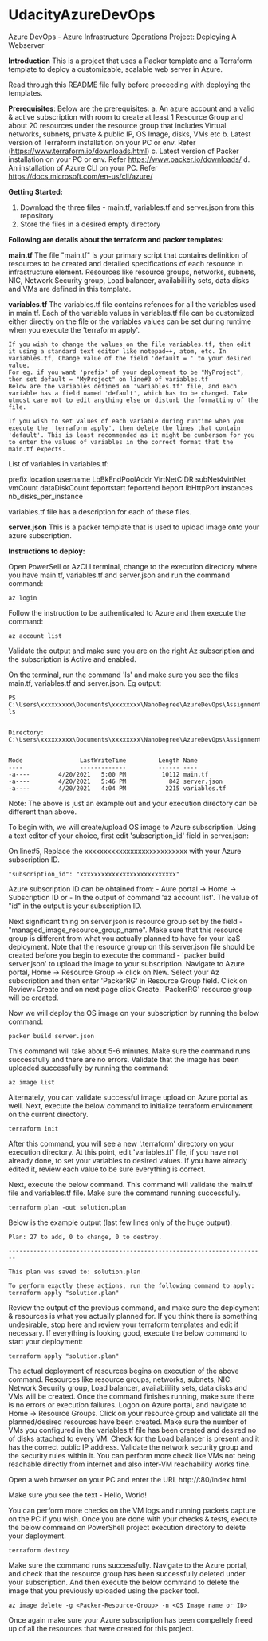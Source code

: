 # UdacityAzureDevOps
Azure DevOps - Azure Infrastructure Operations Project: Deploying A Webserver

**Introduction**
This is a project that uses a Packer template and a Terraform template to deploy a customizable, scalable web server in Azure.

Read through this README file fully before proceeding with deploying the templates.

**Prerequisites**: 
Below are the prerequisites:
		a. An azure account and a valid & active subscription with room to create at least 1 Resource Group and about 20 resources under the resource  group that includes Virtual networks, subnets, private & public IP, OS Image, disks, VMs etc
		b. Latest version of Terraform installation on your PC or env. Refer (https://www.terraform.io/downloads.html)
		c. Latest version of Packer installation on your PC or env. Refer https://www.packer.io/downloads/
		d. An installation of Azure CLI on your PC. Refer https://docs.microsoft.com/en-us/cli/azure/

**Getting Started:**
1. Download the three files -  main.tf, variables.tf and server.json from this repository
2. Store the files in a desired empty directory 

**Following are details about the terraform and packer templates:**

**main.tf**
The file "main.tf" is your primary script that contains definition of resources to be created and detailed specifications of each resource in infrastructure element. Resources like resource groups, networks, subnets, NIC, Network Security group, Load balancer, availabilility sets, data disks and VMs are defined in this template.

**variables.tf**
The variables.tf file contains refences for all the variables used in main.tf. Each of the variable values in variables.tf file can be customized either directly on the file or the variables values can be set during runtime when you execute the 'terraform apply'. 
	
	If you wish to change the values on the file variables.tf, then edit it using a standard text editor like notepad++, atom, etc. In variables.tf, Change value of the field 'default = ' to your desired value. 
	For eg. if you want 'prefix' of your deployment to be "MyProject", then set default = "MyProject" on line#3 of variables.tf
	Below are the variables defined on 'variables.tf' file, and each variable has a field named 'default', which has to be changed. Take utmost care not to edit anything else or disturb the formatting of the file. 

	If you wish to set values of each variable during runtime when you execute the 'terraform apply', then delete the lines that contain 'default'. This is least recommended as it might be cumbersom for you to enter the values of variables in the correct format that the main.tf expects.

List of variables in variables.tf:

prefix
location
username
LbBkEndPoolAddr
VirtNetCIDR
subNet4virtNet
vmCount
dataDiskCount
feportstart
feportend
beport
lbHttpPort
instances
nb_disks_per_instance

variables.tf file has a description for each of these files.


**server.json**
This is a packer template that is used to upload image onto your azure subscription. 
			

**Instructions to deploy:**

Open PowerSell or AzCLI terminal, change to the execution directory where you have main.tf, variables.tf and server.json and run the command command: 
	
	az login

Follow the instruction to be authenticated to Azure and then execute the command:
	
	az account list
	
Validate the output and make sure you are on the right Az subscription and the subscription is Active and enabled. 

On the terminal, run the command 'ls' and make sure you see the files main.tf, variables.tf and server.json. Eg output:

	PS C:\Users\xxxxxxxxx\Documents\xxxxxxxx\NanoDegree\AzureDevOps\Assignments\IaaSProject\> ls


    Directory: C:\Users\xxxxxxxxx\Documents\xxxxxxxx\NanoDegree\AzureDevOps\Assignments\IaaSProject\>


	Mode                LastWriteTime         Length Name
	----                -------------         ------ ----
	-a----        4/20/2021   5:00 PM          10112 main.tf
	-a----        4/20/2021   5:46 PM            842 server.json
	-a----        4/20/2021   4:04 PM           2215 variables.tf

Note: The above is just an example out and your execution directory can be different than above. 

To begin with, we will create/upload OS image to Azure subscription. Using a text editor of your choice, first edit 'subscription_id' field in server.json:

On line#5, Replace the xxxxxxxxxxxxxxxxxxxxxxxxxxx with your Azure subscription ID.

  	"subscription_id": "xxxxxxxxxxxxxxxxxxxxxxxxxxx"

Azure subscription ID can be obtained from:
			- Aure portal -> Home -> Subscription ID
			or 
			- In the output of command 'az account list'. The value of "id" in the output is your subscription ID. 

Next significant thing on server.json is resource group set by the field - "managed_image_resource_group_name". Make sure that this resource group is different from what you actually planned to have for your IaaS deployment. Note that the resource group on this server.json file should be created before you begin to execute the command - 'packer build server.json' to upload the image to your subscription. Navigate to Azure portal, Home -> Resource Group -> click on New. Select your Az subscription and then enter 'PackerRG' in Resource Group field. Click on Review+Create and on next page click Create. 'PackerRG' resource group will be created.

Now we will deploy the OS image on your subscription by running the below command:

	packer build server.json
	
This command will take about 5-6 minutes. Make sure the command runs successfully and there are no errors. Validate that the image has been uploaded successfully by running the command:

	az image list

Alternately, you can validate successful image upload on Azure portal as well. Next, execute the below command to initialize terraform environment on the current directory.
	
	terraform init

After this command, you will see a new '.terraform' directory on your execution directory.
At this point, edit 'variables.tf' file, if you have not already done, to set your variables to desired values. If you have already edited it, review each value to be sure everything is correct.

Next, execute the below command. This command will validate the main.tf file and variables.tf file. Make sure the command running successfully. 

	terraform plan -out solution.plan
	
Below is the example output (last few lines only of the huge output):

	
	Plan: 27 to add, 0 to change, 0 to destroy.

	------------------------------------------------------------------------

	This plan was saved to: solution.plan

	To perform exactly these actions, run the following command to apply:
    terraform apply "solution.plan"

Review  the output of the previous command, and make sure the deployment & resources is what you actually planned for. If you think there is something undesirable, stop here and review your terraform templates and edit if necessary. If everything is looking good, execute the below command to start your deployment: 
    
	terraform apply "solution.plan"

The actual deployment of resources begins on execution of the above command. Resources like resource groups, networks, subnets, NIC, Network Security group, Load balancer, availabilility sets, data disks and VMs will be created. Once the command finishes running, make sure there is no errors or execution failures. Logon on Azure portal, and navigate to Home -> Resource Groups. Click on your resource group and validate all the planned/desired resources have been created. Make sure the number of VMs you configured in the variables.tf file has been created and desired no of disks attached to every VM. Check for the Load balancer is present and it has the correct public IP address. Validate the network security group and the security rules within it. You can perform more check like VMs not being reachable directly from internet and also inter-VM reachability works fine. 

Open a web browser on your PC and enter the URL   http://<Public IP address of Load Balancer front end>:80/index.html 

Make sure you see the text - Hello, World!

You can perform more checks on the VM logs and running packets capture on the PC if you wish. Once you are done with your checks & tests, execute the below command on PowerShell project execution directory to delete your deployment.


	terraform destroy


Make sure the command runs successfully. Navigate to the Azure portal, and check that the resource group has been successfully deleted under your subscription. And then execute the below command to delete the image that you previously uploaded using the packer tool.

	az image delete -g <Packer-Resource-Group> -n <OS Image name or ID>
	
Once again make sure your Azure subscription has been compeltely freed up of all the resources that were created for this project. 

	
